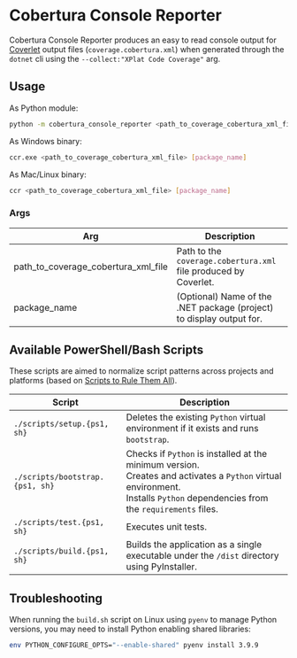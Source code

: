 # Cobertura Console Reporter

Cobertura Console Reporter produces an easy to read console output for 
[Coverlet](https://github.com/coverlet-coverage/coverlet) output files (`coverage.cobertura.xml`) when
generated through the `dotnet` cli using the `--collect:"XPlat Code Coverage"` arg.

## Usage

As Python module:

```bash
python -m cobertura_console_reporter <path_to_coverage_cobertura_xml_file> [package_name]
```

As Windows binary:

```bash
ccr.exe <path_to_coverage_cobertura_xml_file> [package_name]
```

As Mac/Linux binary:

```bash
ccr <path_to_coverage_cobertura_xml_file> [package_name]
```

### Args

| Arg                                 | Description                                                             |
|-------------------------------------|-------------------------------------------------------------------------|
| path_to_coverage_cobertura_xml_file | Path to the `coverage.cobertura.xml` file produced by Coverlet.         |
| package_name                        | (Optional) Name of the .NET package (project) to display output for. |

## Available PowerShell/Bash Scripts

These scripts are aimed to normalize script patterns across projects and platforms (based on [Scripts to Rule Them All](https://github.com/github/scripts-to-rule-them-all)). 

| Script                          | Description                                                                                                                                                                       |
|---------------------------------|-----------------------------------------------------------------------------------------------------------------------------------------------------------------------------------|
| `./scripts/setup.{ps1, sh}`     | Deletes the existing `Python` virtual environment if it exists and runs `bootstrap`.                                                                                              |
| `./scripts/bootstrap.{ps1, sh}` | Checks if `Python` is installed at the minimum version.<br>Creates and activates a `Python` virtual environment.<br>Installs `Python` dependencies from the `requirements` files. |
| `./scripts/test.{ps1, sh}`      | Executes unit tests.                                                                                                                                                              |
| `./scripts/build.{ps1, sh}`     | Builds the application as a single executable under the `/dist` directory using PyInstaller.                                                                                      |

## Troubleshooting

When running the `build.sh` script on Linux using `pyenv` to manage Python versions, you 
may need to install Python enabling shared libraries:

```bash
env PYTHON_CONFIGURE_OPTS="--enable-shared" pyenv install 3.9.9
```
